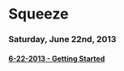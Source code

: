 # Squeeze

### Saturday, June 22nd, 2013
#### [6-22-2013 - Getting Started](#6-22-2013-getting-started)